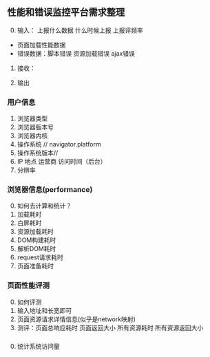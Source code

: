 ## 性能和错误监控平台需求整理
0. 输入： 上报什么数据 什么时候上报 上报评频率
+ 页面加载性能数据
+ 错误数据：脚本错误 资源加载错误 ajax错误
1. 接收： 

2. 输出
### 用户信息
1. 浏览器类型
2. 浏览器版本号
3. 浏览器内核
3. 操作系统 // navigator.platform
4. 操作系统版本// 
5. IP 地点 运营商 访问时间（后台）
6. 分辨率

### 浏览器信息(performance)
0. 如何去计算和统计？
1. 加载耗时
2. 白屏耗时
3. 资源加载耗时
4. DOM构建耗时
5. 解析DOM耗时
6. request请求耗时
7. 页面准备耗时


### 页面性能评测
0. 如何评测
1. 输入地址和长宽即可
2. 页面资源请求详情信息(似乎是network映射)
3. 测评：页面总响应耗时 页面返回大小  所有资源耗时 所有资源返回大小

### 
0. 统计系统访问量